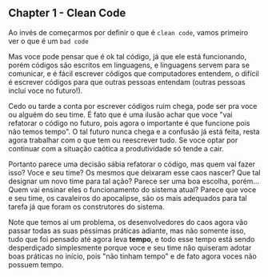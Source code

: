 ## Chapter 1 - Clean Code

Ao invés de começarmos por definir o que  é `clean code`, vamos primeiro ver o que é um `bad code`



Mas voce pode pensar que é ok tal código, já que ele está funcionando, porém códigos são escritos em linguagens, e linguagens servem para se comunicar, e é fácil escrever códigos que computadores entendem, o difícil é escrever códigos para que outras pessoas entendam (outras pessoas incluí voce no futuro!).

Cedo ou tarde a conta por escrever códigos ruim chega, pode ser pra voce ou alguém do seu time. É fato que é uma ilusão achar que voce "vai refatorar o código no futuro, pois agora o importante é que funcione pois não temos tempo". O tal futuro nunca chega e a confusão já está feita, resta agora trabalhar com o que tem ou reescrever tudo. Se voce optar por continuar com a situação caótica a produtividade só tende a cair. 

Portanto parece uma decisão sábia refatorar o código, mas quem vai fazer isso? Voce e seu time? Os mesmos que deixaram esse caos nascer? Que tal designar um novo time para tal ação? Parece ser uma boa escolha, porém... Quem vai ensinar eles o funcionamento do sistema atual? Parece que voce e seu time, os cavaleiros do apocalipse, são os mais adequados para tal tarefa já que foram os construtores do sistema.

Note que temos ai um problema, os desenvolvedores do caos agora vão passar todas as suas péssimas práticas adiante, mas não somente isso, tudo que foi pensado até agora leva **tempo**, e todo esse tempo está sendo desperdiçado simplesmente porque voce e seu time não quiseram adotar boas práticas no início, pois "não tinham tempo" e de fato agora voces não possuem tempo.

